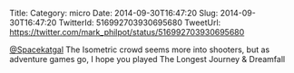 Title: 
Category: micro
Date: 2014-09-30T16:47:20
Slug: 2014-09-30T16:47:20
TwitterId: 516992703930695680
TweetUrl: https://twitter.com/mark_philpot/status/516992703930695680

[@Spacekatgal](https://twitter.com/Spacekatgal) The Isometric crowd seems more into shooters, but as adventure games go, I hope you played The Longest Journey &amp; Dreamfall